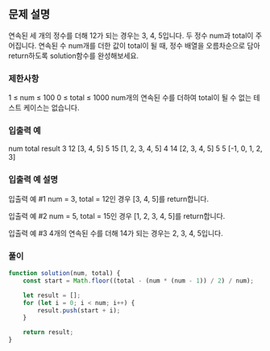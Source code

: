 ## 문제 설명

연속된 세 개의 정수를 더해 12가 되는 경우는 3, 4, 5입니다. 두 정수 num과 total이 주어집니다. 연속된 수 num개를 더한 값이 total이 될 때, 정수 배열을 오름차순으로 담아 return하도록 solution함수를 완성해보세요.

### 제한사항

1 ≤ num ≤ 100
0 ≤ total ≤ 1000
num개의 연속된 수를 더하여 total이 될 수 없는 테스트 케이스는 없습니다.

### 입출력 예

num total result
3 12 [3, 4, 5]
5 15 [1, 2, 3, 4, 5]
4 14 [2, 3, 4, 5]
5 5 [-1, 0, 1, 2, 3]

### 입출력 예 설명

입출력 예 #1
num = 3, total = 12인 경우 [3, 4, 5]를 return합니다.

입출력 예 #2
num = 5, total = 15인 경우 [1, 2, 3, 4, 5]를 return합니다.

입출력 예 #3
4개의 연속된 수를 더해 14가 되는 경우는 2, 3, 4, 5입니다.

### 풀이

```javaScript
function solution(num, total) {
    const start = Math.floor((total - (num * (num - 1)) / 2) / num);

    let result = [];
    for (let i = 0; i < num; i++) {
        result.push(start + i);
    }

    return result;
}
```
